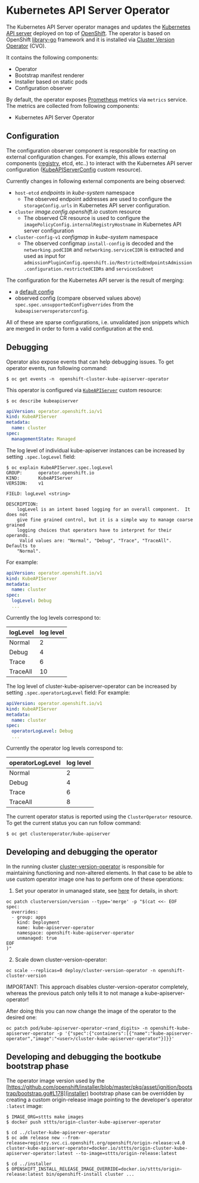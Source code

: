 # Kubernetes API Server Operator

The Kubernetes API Server operator manages and updates the [Kubernetes API server](https://github.com/kubernetes/kubernetes) deployed on top of
[OpenShift](https://openshift.io). The operator is based on OpenShift [library-go](https://github.com/openshift/library-go) framework and it
 is installed via [Cluster Version Operator](https://github.com/openshift/cluster-version-operator) (CVO).

It contains the following components:

* Operator
* Bootstrap manifest renderer
* Installer based on static pods
* Configuration observer

By default, the operator exposes [Prometheus](https://prometheus.io) metrics via `metrics` service.
The metrics are collected from following components:

* Kubernetes API Server Operator


## Configuration

The configuration observer component is responsible for reacting on external configuration changes.
For example, this allows external components ([registry](https://github.com/openshift/cluster-image-registry-operator), etcd, etc..)
to interact with the Kubernetes API server configuration ([KubeAPIServerConfig](https://github.com/openshift/api/blob/master/kubecontrolplane/v1/types.go#L14) custom resource).

Currently changes in following external components are being observed:

* `host-etcd` *endpoints* in *kube-system* namespace
  - The observed endpoint addresses are used to configure the `storageConfig.urls` in Kubernetes API server configuration.
* `cluster` *image.config.openshift.io* custom resource
  - The observed CR resource is used to configure the `imagePolicyConfig.internalRegistryHostname` in Kubernetes API server configuration
* `cluster-config-v1` *configmap* in *kube-system* namespace
  - The observed configmap `install-config` is decoded and the `networking.podCIDR` and `networking.serviceCIDR` is extracted and used as input for `admissionPluginConfig.openshift.io/RestrictedEndpointsAdmission.configuration.restrictedCIDRs` and `servicesSubnet`


The configuration for the Kubernetes API server is the result of merging:

* a [default config](https://github.com/openshift/cluster-kube-apiserver-operator/blob/master/bindata/assets/config/defaultconfig.yaml)
* observed config (compare observed values above) `spec.spec.unsupportedConfigOverrides` from the `kubeapiserveroperatorconfig`.

All of these are sparse configurations, i.e. unvalidated json snippets which are merged in order to form a valid configuration at the end.


## Debugging

Operator also expose events that can help debugging issues. To get operator events, run following command:

```
$ oc get events -n  openshift-cluster-kube-apiserver-operator
```

This operator is configured via [`KubeAPIServer`](https://github.com/openshift/api/blob/master/operator/v1/types_kubeapiserver.go#L12) custom resource:

```
$ oc describe kubeapiserver
```
```yaml
apiVersion: operator.openshift.io/v1
kind: KubeAPIServer
metadata:
  name: cluster
spec:
  managementState: Managed
```

The log level of individual kube-apiserver instances can be increased by setting `.spec.logLevel` field:
```
$ oc explain KubeAPIServer.spec.logLevel
GROUP:      operator.openshift.io
KIND:       KubeAPIServer
VERSION:    v1

FIELD: logLevel <string>

DESCRIPTION:
    logLevel is an intent based logging for an overall component.  It does not
    give fine grained control, but it is a simple way to manage coarse grained
    logging choices that operators have to interpret for their operands. 
     Valid values are: "Normal", "Debug", "Trace", "TraceAll". Defaults to
    "Normal".
```
For example:
```yaml
apiVersion: operator.openshift.io/v1
kind: KubeAPIServer
metadata:
  name: cluster
spec:
  logLevel: Debug
  ...
```

Currently the log levels correspond to:

| logLevel | log level |
| -------- | --------- |
| Normal   | 2         |
| Debug    | 4         |
| Trace    | 6         |
| TraceAll | 10        |


The log level of cluster-kube-apiserver-operator can be increased by setting `.spec.operatorLogLevel` field:
For example:
```yaml
apiVersion: operator.openshift.io/v1
kind: KubeAPIServer
metadata:
  name: cluster
spec:
  operatorLogLevel: Debug
  ...
```

Currently the operator log levels correspond to:

| operatorLogLevel | log level |
| ---------------- | --------- |
| Normal           | 2         |
| Debug            | 4         |
| Trace            | 6         |
| TraceAll         | 8         |


The current operator status is reported using the `ClusterOperator` resource. To get the current status you can run follow command:

```
$ oc get clusteroperator/kube-apiserver
```

## Developing and debugging the operator

In the running cluster [cluster-version-operator](https://github.com/openshift/cluster-version-operator/) is responsible
for maintaining functioning and non-altered elements.  In that case to be able to use custom operator image one has to
perform one of these operations:

1. Set your operator in umanaged state, see [here](https://github.com/openshift/enhancements/blob/master/dev-guide/cluster-version-operator/dev/clusterversion.md) for details, in short:

```
oc patch clusterversion/version --type='merge' -p "$(cat <<- EOF
spec:
  overrides:
  - group: apps
    kind: Deployment
    name: kube-apiserver-operator
    namespace: openshift-kube-apiserver-operator
    unmanaged: true
EOF
)"
```

2. Scale down cluster-version-operator:

```
oc scale --replicas=0 deploy/cluster-version-operator -n openshift-cluster-version
```

IMPORTANT: This approach disables cluster-version-operator completely, whereas the previous patch only tells it to not manage a kube-apiserver-operator!

After doing this you can now change the image of the operator to the desired one:

```
oc patch pod/kube-apiserver-operator-<rand_digits> -n openshift-kube-apiserver-operator -p '{"spec":{"containers":[{"name":"kube-apiserver-operator","image":"<user>/cluster-kube-apiserver-operator"}]}}'
```


## Developing and debugging the bootkube bootstrap phase

The operator image version used by the [https://github.com/openshift/installer/blob/master/pkg/asset/ignition/bootstrap/bootstrap.go#L178](installer) bootstrap phase can be overridden by creating a custom origin-release image pointing to the developer's operator `:latest` image:

```
$ IMAGE_ORG=sttts make images
$ docker push sttts/origin-cluster-kube-apiserver-operator

$ cd ../cluster-kube-apiserver-operator
$ oc adm release new --from-release=registry.svc.ci.openshift.org/openshift/origin-release:v4.0 cluster-kube-apiserver-operator=docker.io/sttts/origin-cluster-kube-apiserver-operator:latest --to-image=sttts/origin-release:latest

$ cd ../installer
$ OPENSHIFT_INSTALL_RELEASE_IMAGE_OVERRIDE=docker.io/sttts/origin-release:latest bin/openshift-install cluster ...
```
